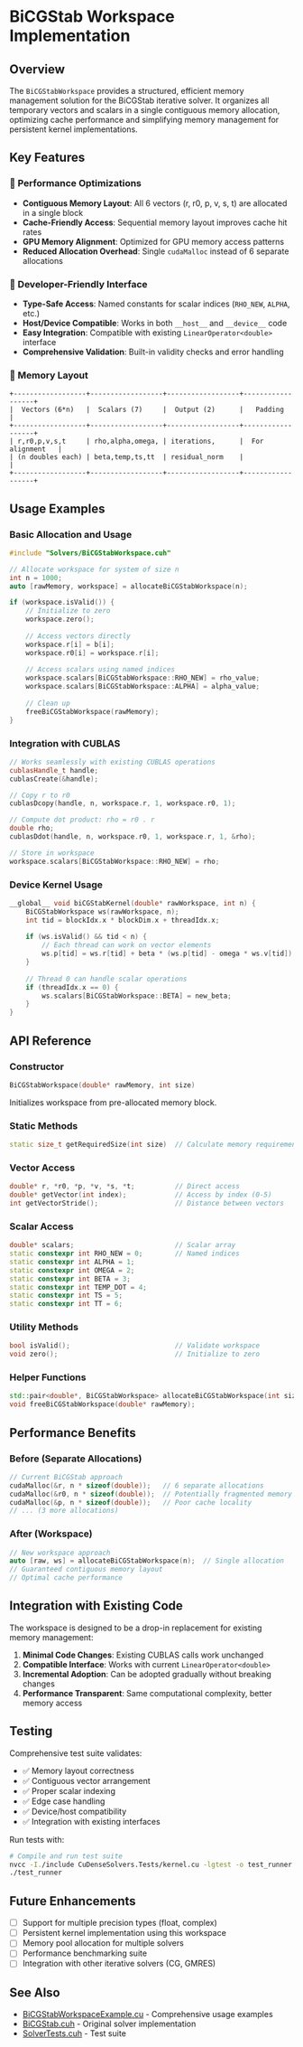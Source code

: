 # BiCGStab Workspace Implementation

## Overview

The `BiCGStabWorkspace` provides a structured, efficient memory management solution for the BiCGStab iterative solver. It organizes all temporary vectors and scalars in a single contiguous memory allocation, optimizing cache performance and simplifying memory management for persistent kernel implementations.

## Key Features

### 🚀 Performance Optimizations
- **Contiguous Memory Layout**: All 6 vectors (r, r0, p, v, s, t) are allocated in a single block
- **Cache-Friendly Access**: Sequential memory layout improves cache hit rates
- **GPU Memory Alignment**: Optimized for GPU memory access patterns
- **Reduced Allocation Overhead**: Single `cudaMalloc` instead of 6 separate allocations

### 🔧 Developer-Friendly Interface
- **Type-Safe Access**: Named constants for scalar indices (`RHO_NEW`, `ALPHA`, etc.)
- **Host/Device Compatible**: Works in both `__host__` and `__device__` code
- **Easy Integration**: Compatible with existing `LinearOperator<double>` interface
- **Comprehensive Validation**: Built-in validity checks and error handling

### 📝 Memory Layout

```
+------------------+------------------+------------------+------------------+
|  Vectors (6*n)   |  Scalars (7)     |  Output (2)      |   Padding        |
+------------------+------------------+------------------+------------------+
| r,r0,p,v,s,t     | rho,alpha,omega, | iterations,      |  For alignment   |
| (n doubles each) | beta,temp,ts,tt  | residual_norm    |                  |
+------------------+------------------+------------------+------------------+
```

## Usage Examples

### Basic Allocation and Usage

```cpp
#include "Solvers/BiCGStabWorkspace.cuh"

// Allocate workspace for system of size n
int n = 1000;
auto [rawMemory, workspace] = allocateBiCGStabWorkspace(n);

if (workspace.isValid()) {
    // Initialize to zero
    workspace.zero();
    
    // Access vectors directly
    workspace.r[i] = b[i];
    workspace.r0[i] = workspace.r[i];
    
    // Access scalars using named indices
    workspace.scalars[BiCGStabWorkspace::RHO_NEW] = rho_value;
    workspace.scalars[BiCGStabWorkspace::ALPHA] = alpha_value;
    
    // Clean up
    freeBiCGStabWorkspace(rawMemory);
}
```

### Integration with CUBLAS

```cpp
// Works seamlessly with existing CUBLAS operations
cublasHandle_t handle;
cublasCreate(&handle);

// Copy r to r0
cublasDcopy(handle, n, workspace.r, 1, workspace.r0, 1);

// Compute dot product: rho = r0 . r
double rho;
cublasDdot(handle, n, workspace.r0, 1, workspace.r, 1, &rho);

// Store in workspace
workspace.scalars[BiCGStabWorkspace::RHO_NEW] = rho;
```

### Device Kernel Usage

```cpp
__global__ void biCGStabKernel(double* rawWorkspace, int n) {
    BiCGStabWorkspace ws(rawWorkspace, n);
    int tid = blockIdx.x * blockDim.x + threadIdx.x;
    
    if (ws.isValid() && tid < n) {
        // Each thread can work on vector elements
        ws.p[tid] = ws.r[tid] + beta * (ws.p[tid] - omega * ws.v[tid]);
    }
    
    // Thread 0 can handle scalar operations
    if (threadIdx.x == 0) {
        ws.scalars[BiCGStabWorkspace::BETA] = new_beta;
    }
}
```

## API Reference

### Constructor
```cpp
BiCGStabWorkspace(double* rawMemory, int size)
```
Initializes workspace from pre-allocated memory block.

### Static Methods
```cpp
static size_t getRequiredSize(int size)  // Calculate memory requirements
```

### Vector Access
```cpp
double* r, *r0, *p, *v, *s, *t;          // Direct access
double* getVector(int index);            // Access by index (0-5)
int getVectorStride();                   // Distance between vectors
```

### Scalar Access
```cpp
double* scalars;                         // Scalar array
static constexpr int RHO_NEW = 0;        // Named indices
static constexpr int ALPHA = 1;
static constexpr int OMEGA = 2;
static constexpr int BETA = 3;
static constexpr int TEMP_DOT = 4;
static constexpr int TS = 5;
static constexpr int TT = 6;
```

### Utility Methods
```cpp
bool isValid();                          // Validate workspace
void zero();                             // Initialize to zero
```

### Helper Functions
```cpp
std::pair<double*, BiCGStabWorkspace> allocateBiCGStabWorkspace(int size);
void freeBiCGStabWorkspace(double* rawMemory);
```

## Performance Benefits

### Before (Separate Allocations)
```cpp
// Current BiCGStab approach
cudaMalloc(&r, n * sizeof(double));   // 6 separate allocations
cudaMalloc(&r0, n * sizeof(double));  // Potentially fragmented memory
cudaMalloc(&p, n * sizeof(double));   // Poor cache locality
// ... (3 more allocations)
```

### After (Workspace)
```cpp
// New workspace approach
auto [raw, ws] = allocateBiCGStabWorkspace(n);  // Single allocation
// Guaranteed contiguous memory layout
// Optimal cache performance
```

## Integration with Existing Code

The workspace is designed to be a drop-in replacement for existing memory management:

1. **Minimal Code Changes**: Existing CUBLAS calls work unchanged
2. **Compatible Interface**: Works with current `LinearOperator<double>` 
3. **Incremental Adoption**: Can be adopted gradually without breaking changes
4. **Performance Transparent**: Same computational complexity, better memory access

## Testing

Comprehensive test suite validates:
- ✅ Memory layout correctness
- ✅ Contiguous vector arrangement  
- ✅ Proper scalar indexing
- ✅ Edge case handling
- ✅ Device/host compatibility
- ✅ Integration with existing interfaces

Run tests with:
```bash
# Compile and run test suite
nvcc -I./include CuDenseSolvers.Tests/kernel.cu -lgtest -o test_runner
./test_runner
```

## Future Enhancements

- [ ] Support for multiple precision types (float, complex)
- [ ] Persistent kernel implementation using this workspace
- [ ] Memory pool allocation for multiple solvers
- [ ] Performance benchmarking suite
- [ ] Integration with other iterative solvers (CG, GMRES)

## See Also

- [BiCGStabWorkspaceExample.cu](BiCGStabWorkspaceExample.cu) - Comprehensive usage examples
- [BiCGStab.cuh](include/Solvers/BiCGStab.cuh) - Original solver implementation
- [SolverTests.cuh](../CuDenseSolvers.Tests/SolverTests.cuh) - Test suite
